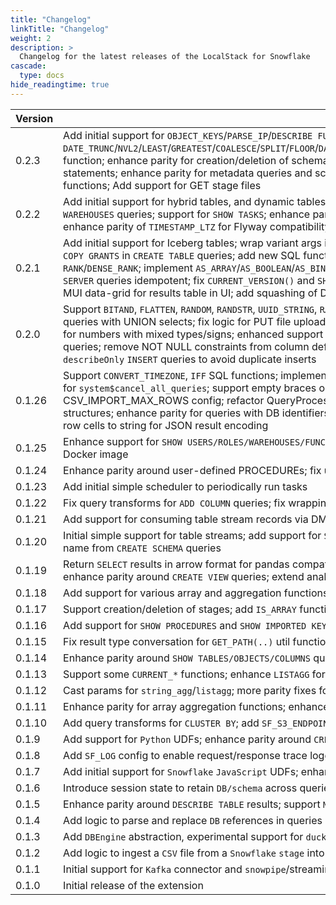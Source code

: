 ```yaml
---
title: "Changelog"
linkTitle: "Changelog"
weight: 2
description: >
  Changelog for the latest releases of the LocalStack for Snowflake
cascade:
  type: docs
hide_readingtime: true
---
```


| Version   | Changes                                                                                                              |
|-----------|-----------------------------------------------------------------------------------------------------------------------|
| 0.2.3     | Add initial support for `OBJECT_KEYS`/`PARSE_IP`/`DESCRIBE FUNCTION` functions; add support for `DATE_TRUNC`/`NVL2`/`LEAST`/`GREATEST`/`COALESCE`/`SPLIT`/`FLOOR`/`DATE_FROM_PARTS`/`LAST_QUERY_ID`/`INITCAP`/`LEAD`/`LAG`/`DATEDIFF`/`TIMEDIFF`/`HASH`/`ANY_VALUE`/`CONTAINS`/`BETWEEN`/`MODE`/`AVG`/`CBRT`/`CEIL`/`ZEROIFNULL`/`ARRAY_UNIQUE_AGG`/`DEGREES`/`RADIANS`/`EXP`/`REPEAT`/`REVERSE`/`SQRT`/`ASCII`/`LOG`/`LN` function; enhance parity for creation/deletion of schemas with fully qualified names; enhance parity for inserting timestamps with subsecond precision; enhance parity for CTAS with nested subqueries; enhance parity for id placeholders in JDBC prepared statements; enhance parity for metadata queries and schema lookup with fully qualified table names; `MIN_BY`/`MAX_BY` aggregate functions adjustments; Properly extract db/schema parameters for JDBC connections; Implement trigonometric and hyperbolic functions; Add support for GET stage files |
| 0.2.2     | Add initial support for hybrid tables, and dynamic tables; add support for `OBJECT_CONSTRUCT_KEEP_NULL`/`AS_DOUBLE`/`AS_INTEGER`/`AS_NUMBER`/`AS_CHAR`; add `/result` API endpoint to retrieve query results; track original types in internal VARIANTs; enhance parity for `SHOW WAREHOUSES` queries; support for `SHOW TASKS`; enhance parsing of stage params; fix selection of columns when querying stage files; automatically adjust PG JIT support if LLVM libs are missing; enhance custom JSON parsing to allow escaped characters; enhance parity of `TIMESTAMP_LTZ` for Flyway compatibility |
| 0.2.1     | Add initial support for Iceberg tables; wrap variant args in TO_VARIANT, based on SF function metadata; initial support for external volumes; initial support for Snowflake pipes; support `LIST`/`REMOVE` queries for staged files; support `SHOW PIPES` queries; support `COPY GRANTS` in `CREATE TABLE` queries; add new SQL functions: `REPLACE`/`REGEXP_REPLACE`/`TIMEDIFF`/`DATEADD`/`OBJECT_INSERT`/`OBJECT_DELETE`/`NVL`/`LTRIM`/`RTRIM`/`TRIM`/`NULLIF`/`NULLIFZERO`/`CHECK_XML`/`BITSHIFTLEFT`/`BITSHIFTRIGHT`/`BITXOR`/`BITOR`/`BITNOT`/`DIV0`/`SEQ8`; implement `RANK`/`DENSE_RANK`; implement `AS_ARRAY`/`AS_BOOLEAN`/`AS_BINARY`/`TO_OBJECT` conversion functions; enhance logic for `TO_CHAR`; enhance parity for timestamp types/aliases; support window queries with `QUALIFY`; support `COUNT_IF` aggregate functions; make `CREATE SERVER` queries idempotent; fix `CURRENT_VERSION()` and `SHOW TABLES` for better Flyway compatibility; introduce `SF_HOSTNAME_REGEX` config to expose SF routes on custom domains; override for native operators to allow comparison of VARIANT and mixed types; add MUI data-grid for results table in UI; add squashing of Docker image to reduce image size |
| 0.2.0     | Support `BITAND`, `FLATTEN`, `RANDOM`, `RANDSTR`, `UUID_STRING`, `RATIO_TO_REPORT` SQL functions (among others); add Snowflake proxy request handler; add initial version of simple UI view to run queries, configure the proxy, and inspect logs; fix execution of CTAS queries with UNION selects; fix logic for PUT file uploads to stages via JDBC driver; support parsing incomplete JSON with missing list items; enhance support for TABLESAMPLE queries; enhance parity for Snowflake timestamp data types; modulo operation for numbers with mixed types/signs; enhanced support for `SHOW PARAMETERS`; table column definitions with nextval sequence auto-increment; initial CRUD support for `STREAMLIT` queries; enhance parity for `CREATE SEQUENCE`; better support for `FILE FORMAT` queries; remove NOT NULL constraints from column definitions in CTAS queries; initial support for `GRANT ROLE` statements; initial support for temporary and transient tables; add support for some trigonometric functions; add Snowflake v2 SQL APIs; add fix for `describeOnly` `INSERT` queries to avoid duplicate inserts |
| 0.1.26    | Support `CONVERT_TIMEZONE`, `IFF` SQL functions; implement `ALTER WAREHOUSE` as no-op; implement time functions `HOUR`/`MINUTE`/`SECOND`; enhance parity for running queries via JDBC driver; fix Arrow encoding for columns with NULL scalar values; enhance support for `system$cancel_all_queries`; support empty braces on column types; support running SQL queries from within JS UDFs; execute JS functions via node.js instead of plv8; add support for `INFORMATION_SCHEMA.PROCEDURES`; parity fixes in column types; add CSV_IMPORT_MAX_ROWS config; refactor QueryProcessor interface to return initialize_db queries; enhance performance of CSV imports by using psql directly; implement `DAYOFWEEKISO`/`DAYOFWEEK`; support parsing of variable assignments with nested structures; enhance parity for queries with DB identifiers containing dots; add initial support for loading data from public S3 buckets; add initial support for `SHOW IMPORTED KEYS`; extend persistence mechanism to store Postgres state file assets; convert result row cells to string for JSON result encoding |
| 0.1.25    | Enhance support for `SHOW USERS/ROLES/WAREHOUSES/FUNCTIONS/STAGES` queries; initial persistence support for Snowflake store; enhance parity for timestamp types; fix SHOW PARAMETERS for Terraform compatibility; set up CI build for `localstack/snowflake` Docker image |
| 0.1.24    | Enhance parity around user-defined PROCEDUREs; fix upper-casing for result of `CURRENT_SCHEMA()` function and `information_schema` queries; enhance support for UNIQUE column constraints; add initial support for cross-DB resource sharing |
| 0.1.23    | Add initial simple scheduler to periodically run tasks                                                              |
| 0.1.22    | Fix query transforms for `ADD COLUMN` queries; fix wrapping of `VALUES` subquery in braces for `MERGE` queries; add initial CRUD support for `TASK`s; support `DROP PRIMARY KEY` queries; migrate use of `localstack.http` to `rolo` |
| 0.1.21    | Add support for consuming table stream records via DML statements                                                      |
| 0.1.20    | Initial simple support for table streams; add support for `SHOW DATABASES`, `SHOW VIEWS`; enhance parity for Arrow results of `TIMESTAMP_NTZ` values; more refactoring into `QueryProcessor` classes; fix identifier uppercasing for `ALTER TABLE` queries; fix extraction of DB name from `CREATE SCHEMA` queries |
| 0.1.19    | Return `SELECT` results in arrow format for pandas compatibility; add `add_months` function; fix UDFs with raw expressions; upgrade to Postgres v15; distinguish internal/external `VARIANT`s; print query processors in CI logs; enable lazy installation of `plv8` extension; enhance parity around `CREATE VIEW` queries; extend analytics; return `row_count` for `UPDATE` queries; add `statementTypeId` |
| 0.1.18    | Add support for various array and aggregation functions; enhance `FILE FORMAT` operations; fix `CTAS` (Create Table AS) queries; support `INFER_SCHEMA(..)` for getting schema from parquet files; better handling of upper/lowercase identifiers |
| 0.1.17    | Support creation/deletion of stages; add `IS_ARRAY` function; remove `DuckDB` based `DB` engine; refactor codebase to use `QueryProcessor` interface; enhance proper handling of column names for table aliases |
| 0.1.16    | Add support for `SHOW PROCEDURES` and `SHOW IMPORTED KEYS`; add basic support for session parameters                      |
| 0.1.15    | Fix result type conversation for `GET_PATH(..)` util function                                                          |
| 0.1.14    | Enhance parity around `SHOW TABLES/OBJECTS/COLUMNS` queries; add more array util functions; fix `STRING_AGG` for different `DISTINCT`/`GROUP` combinations |
| 0.1.13    | Support some `CURRENT_*` functions; enhance `LISTAGG` for distinct values; add test for `JS` UDFs with exports            |
| 0.1.12    | Cast params for `string_agg`/`listagg`; more parity fixes for upper/lowercase names                                   |
| 0.1.11    | Enhance parity for array aggregation functions; enhance parity around subqueries and `timestamp` timezones; add logic to keep track of case-sensitive `db/table` identifiers |
| 0.1.10    | Add query transforms for `CLUSTER BY`; add `SF_S3_ENDPOINT` config; more parity fixes                                |
| 0.1.9     | Add support for `Python` UDFs; enhance parity around `CREATE OR REPLACE FUNCTION` queries; add analytics setup           |
| 0.1.8     | Add `SF_LOG` config to enable request/response trace logging                                                            |
| 0.1.7     | Add initial support for `Snowflake` `JavaScript` UDFs; enhance parity around responses for `DB`/`table` creation; enhancements for `Snowflake` streaming logic |
| 0.1.6     | Introduce session state to retain `DB/schema` across queries; support async queries and `result_scan(..)`              |
| 0.1.5     | Enhance parity around `DESCRIBE TABLE` results; support `MIN_BY`/`MAX_BY` aggregate functions                         |
| 0.1.4     | Add logic to parse and replace `DB` references in queries                                                                |
| 0.1.3     | Add `DBEngine` abstraction, experimental support for `duckdb`; enhance support for `JSON` queries                      |
| 0.1.2     | Add logic to ingest a `CSV` file from a `Snowflake` `stage` into a table                                               |
| 0.1.1     | Initial support for `Kafka` connector and `snowpipe`/streaming APIs                                                    |
| 0.1.0     | Initial release of the extension                                                                                      |
